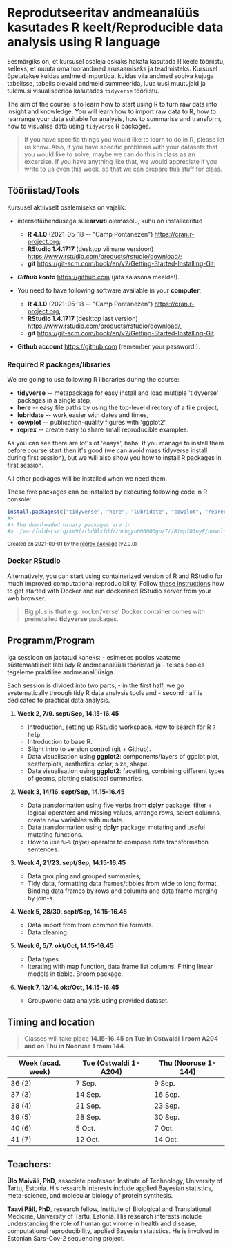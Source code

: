 # Reprodutseeritav andmeanalüüs kasutades R keelt/Reproducible data analysis using R language

Eesmärgiks on, et kursusel osaleja oskaks hakata kasutada R keele tööriistu, selleks, et muuta oma toorandmed arusaamiseks ja teadmisteks. Kursusel õpetatakse kuidas andmeid importida, kuidas viia andmed sobiva kujuga tabelisse, tabelis olevaid andmeid summeerida, luua uusi muutujaid ja tulemusi visualiseerida kasutades `tidyverse` tööriistu.

The aim of the course is to learn how to start using R to turn raw data into insight and knowledge. You will learn how to import raw data to R, how to rearrange your data suitable for analysis, how to summarise and transform, how to visualise data using `tidyverse` R packages.

> If you have specific things you would like to learn to do in R, please let us know. Also, if you have specific problems with your datasets that you would like to solve, maybe we can do this in class as an excersise. If you have anything like that, we would appreciate if you write to us even this week, so that we can prepare this stuff for class.

## Tööriistad/Tools

Kursusel aktiivselt osalemiseks on vajalik:

- internetiühendusega süle**arvuti** olemasolu, kuhu on installeeritud
    - **R 4.1.0** (2021-05-18 -- "Camp Pontanezen") https://cran.r-project.org;      
    - **RStudio 1.4.1717** (desktop viimane versioon) https://www.rstudio.com/products/rstudio/download/;     
    - **git** https://git-scm.com/book/en/v2/Getting-Started-Installing-Git;     
- **_Github_ konto** https://github.com (jäta salasõna meelde!).


- You need to have following software available in your **computer**:
    - **R 4.1.0** (2021-05-18 -- "Camp Pontanezen") https://cran.r-project.org, 
    - **RStudio 1.4.1717** (desktop last version) https://www.rstudio.com/products/rstudio/download/, 
    - **git** https://git-scm.com/book/en/v2/Getting-Started-Installing-Git.
- **Github account** https://github.com (remember your password!).


### Required R packages/libraries

We are going to use following R libararies during the course:    

- **tidyverse** -- metapackage for easy install and load multiple 'tidyverse' packages in a single step, 
- **here** -- easy file paths by using the top-level directory of a file project, 
- **lubridate** -- work easier with dates and times,
- **cowplot** -- publication-quality figures with 'ggplot2',
- **reprex** -- create easy to share small reproducible examples.

As you can see there are lot's of 'easys', haha. If you manage to install them before course start then it's good (we can avoid mass tidyverse install during first session), but we will also show you how to install R packages in first session.           

All other packages will be installed when we need them.

These five packages can be installed by executing following code in R console:

``` r
install.packages(c("tidyverse", "here", "lubridate", "cowplot", "reprex"))
#> 
#> The downloaded binary packages are in
#>  /var/folders/tq/km9fzrbd0lxfddzznrhgyh000000gn/T//RtmpI01nyF/downloaded_packages
```

<sup>Created on 2021-09-01 by the [reprex package](https://reprex.tidyverse.org) (v2.0.0)</sup>

### Docker RStudio

Alternatively, you can start using containerized version of R and RStudio for much improved computational reproducibility. Follow [these instructions](Docker.md) how to get started with Docker and run dockerised RStudio server from your web browser. 

> Big plus is that e.g. 'rocker/verse' Docker container comes with preinstalled **tidyverse** packages.


## Programm/Program

Iga sessioon on jaotatud kaheks:
    - esimeses pooles vaatame süstemaatiliselt läbi *tidy* R andmeanalüüsi tööriistad ja 
    - teises pooles tegeleme praktilise andmeanalüüsiga.

Each session is divided into two parts,
    - in the first half, we go systematically through tidy R data analysis tools and
    - second half is dedicated to practical data analysis.

1) **Week 2, 7/9. sept/Sep, 14.15-16.45**
    
    - Introduction, setting up RStudio workspace. How to search for R `?help`.
    - Introduction to base R.
    - Slight intro to version control (git + Github).
    - Data visualisation using **ggplot2**: components/layers of ggplot plot, scatterplots, aesthetics: color, size, shape.
    - Data visualisation using **ggplot2**: facetting, combining different types of geoms, plotting statistical summaries.

2) **Week 3, 14/16. sept/Sep, 14.15-16.45**

    - Data transformation using five verbs from **dplyr** package. filter + logical operators and missing values, arrange rows, select columns, create new variables with mutate.
    - Data transformation using **dplyr** package: mutating and useful mutating functions.
    - How to use `%>%` (*pipe*) operator to compose data transformation sentences.

3) **Week 4, 21/23. sept/Sep, 14.15-16.45**

    - Data grouping and grouped summaries,
    - Tidy data, formatting data frames/tibbles from wide to long format. Binding data frames by rows and columns and data frame merging by join-s. 

4) **Week 5, 28/30. sept/Sep, 14.15-16.45**

    - Data import from from common file formats.
    - Data cleaning.

5) **Week 6, 5/7. okt/Oct, 14.15-16.45**

    - Data types.
    - Iterating with map function, data frame list columns. Fitting linear models in tibble. Broom package.

6) **Week 7, 12/14. okt/Oct, 14.15-16.45**

    - Groupwork: data analysis using provided dataset.

## Timing and location

> Classes will take place **14.15-16.45 on Tue in Ostwaldi 1 room A204 and on Thu in Nooruse 1 room 144**.

Week (acad. week) | Tue (Ostwaldi 1-A204) | Thu (Nooruse 1-144)
-------| ------------- | --------- 
36 (2) | 7 Sep.   | 9 Sep.
37 (3) | 14 Sep.  | 16 Sep.
38 (4) | 21 Sep.  | 23 Sep. 
39 (5) | 28 Sep.  | 30 Sep.
40 (6) | 5 Oct.   | 7 Oct.
41 (7) | 12 Oct.   | 14 Oct.
    
## Teachers:

**Ülo Maiväli, PhD**, associate professor, Institute of Technology, University of Tartu, Estonia. His research interests include applied Bayesian statistics, meta-science, and molecular biology of protein synthesis.

**Taavi Päll, PhD**, research fellow, Institute of Biological and Translational Medicine, University of Tartu, Estonia. His research interests include understanding the role of human gut virome in health and disease, computational reproducibility, applied Bayesian statistics. He is involved in Estonian Sars-Cov-2 sequencing project.

